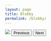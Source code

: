```yaml
---
layout: page
title: Blobby 
permalink: /blobby/
---
```



<script type = "text/javascript">
  function displayNextImage() {
    x = (x === images.length - 1) ? 0 : x + 1;
    document.getElementById("img").src = images[x];
  }
  function displayPreviousImage() {
    x = (x <= 0) ? images.length - 1 : x - 1;
    document.getElementById("img").src = images[x];
  }
  
  var images = ["https://preview.redd.it/4o0u2cji64d51.png?width=960&format=png&auto=webp&s=ae1c7957fd8de4a8e316abbdde6c75d8b7e9435a", "https://preview.redd.it/utpqlcvj64d51.png?width=960&format=png&auto=webp&s=f84ea9f71fa3cf73efbd71537ca798c3f765f3de", "https://preview.redd.it/wcv71k8l64d51.png?width=960&format=png&auto=webp&s=0fe7484bc22e64d17d1dc67dbe1e170b39f57fc8", "https://preview.redd.it/uc82kjim64d51.png?width=960&format=png&auto=webp&s=d0a94457f46cec593b45e3f32af6d4a599b1a070", "https://preview.redd.it/nwxhdyon64d51.png?width=950&format=png&auto=webp&s=4d3dcc4bf9e1ba27dd1a370a927fdba2f65827db", "https://preview.redd.it/gbd8l8vo64d51.png?width=957&format=png&auto=webp&s=24fe44a6966174044c0616fd23b2b93fde16cf89", "https://preview.redd.it/ncitx7qp64d51.png?width=958&format=png&auto=webp&s=8c32cb6a42658593240acfc134cf38c4e0c02429", "https://i.redd.it/ijkgrq8af9d51.png", "https://preview.redd.it/dvuu5qldlhd51.png?width=960&format=png&auto=webp&s=605c750e76707071fa4f68b13afa6d96fbcce094", "https://i.redd.it/0lntkz49kld51.png", "https://i.redd.it/wijx492v0td51.png", "https://i.redd.it/uyj1n0mvd0e51.png", "https://i.redd.it/fwzguxmjb7e51.png", "https://i.redd.it/mr7x0zq8fge51.png", "https://i.redd.it/k9ok8ajzane51.png", "https://i.redd.it/879dtqkevve51.png", "https://i.redd.it/aihqv30933f51.png", "https://i.redd.it/353xc7n7q8f51.png", "https://i.redd.it/e1io9s20khf51.png", "https://i.redd.it/rzop9vh98nf51.png", "https://i.redd.it/3mz68l5gsvf51.png", "https://i.redd.it/dvoebib8x9g51.png", "https://i.redd.it/mqonkmvsq9h51.png", "https://i.redd.it/favq2j6wugh51.png", "https://i.redd.it/nq61l9wotnh51.png", "https://i.redd.it/azh7xom78vh51.png", "https://i.redd.it/n7r1tq5a82i51.png", "https://i.redd.it/t8cnd5v3h9i51.png", "https://i.redd.it/nlv78vlrjgi51.png", "https://i.redd.it/fq544bvfpni51.png", "https://i.redd.it/d4ylb5xtrui51.png", "https://i.redd.it/5djub49v02j51.png", "https://i.redd.it/1krdvq4i59j51.png", "https://i.redd.it/bp1yquv7gnj51.png", "https://i.redd.it/msq5q8sqf1k51.png", "https://i.redd.it/usxtic0ks8k51.png", "https://i.redd.it/xof36j0i1nk51.png", "https://i.redd.it/fxm77h7mjuk51.png","https://i.redd.it/ltt3xzoffkm51.png"], x = -1;
</script>
<script onload = "displayPreviousImage()"></script>
<img id="img" src="https://i.redd.it/dvoebib8x9g51.png"/>
<button type="button" onclick="displayPreviousImage()">Previous</button>
<button type="button" onclick="displayNextImage()">Next</button>
